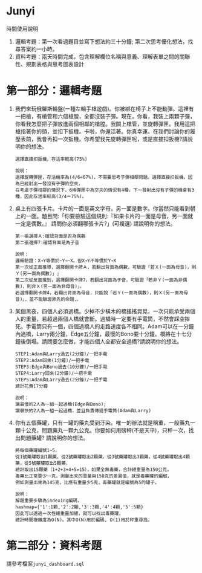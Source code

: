 # Junyi
時間使用說明
1. 邏輯考題：第一次看過題目並寫下想法約三十分鐘; 第二次思考優化想法，找尋答案約一小時。
2. 資料考題：兩天時間完成，包含理解欄位名稱與意義、理解表單之間的關聯性、規劃表格與思考圖表設計

# 第一部分：邏輯考題

1. 我們來玩俄羅斯輪盤(一種左輪手槍遊戲)。你被綁在椅子上不能動彈。這裡有一把槍，有槍管和六個槍膛，全都沒裝子彈。現在，你看，我裝上兩顆子彈，你看我怎麼把子彈放進兩個相鄰的槍膛。我關上槍管，並旋轉彈匣。我用這把槍指著你的頭，並扣下扳機。卡啦，你還活著。你真幸運。在我們討論你的履歷表前，我會再扣一次扳機。你希望我先旋轉彈匣呢，或是直接扣扳機?請說明你的想法。

	```
	選擇直接扣扳機，存活率較高(75%)

	說明：
	選擇旋轉彈匣，存活機率為(4/6=67%)，不需要思考子彈相鄰問題。選擇直接扣扳機，因為已經射出一發沒有子彈的空夾，
	在考慮子彈相鄰的情況下，6格彈匣中為空夾的情況有4種，下一發射出沒有子彈的機會有3種，因此存活率較高(3/4＝75%)。
	```


2. 桌上有四張卡片。卡片的一面是英文字母，另一面是數字。你當然只能看到朝上的一面。題目問:「你要檢驗這個規則:『如果卡片的一面是母音，另一面就一定是偶數。』 請問你必須翻哪張卡片?」(可複選) 請說明你的想法。

	```
	第一張選擇Ａ:確認背面是否為偶數
	第二張選擇7:確認背面是為子音

	說明：
	邏輯驗證：X→Y等價於~Y→~X。但X→Y不等價於Y→X
	第一次從正面推導，選擇翻開卡牌Ａ，若翻出背面為偶數，可驗證「若Ｘ(一面為母音)，則Ｙ(另一面為偶數)」;
	第二次從反面推到，選擇翻開卡牌7，若翻出背面為子音，可驗證「若非Ｙ(一面為非偶數)，則非Ｘ(另一面為非母音)」。
	若選擇翻開卡牌4，若翻出背面為母音，只能說「若Ｙ(一面為偶數)，則Ｘ(另一面為母音)」，並不能驗證原先的命題，。
	```



3. 某個黑夜，四個人必須過橋。少掉不少橫木的橋搖搖晃晃，一次只能承受兩個人的重量，若超過兩個人橋就會斷。過橋時一定要有手電筒，不然會踩空摔死。手電筒只有一個，四個過橋人的走路速度各不相同。Adam可以在一分鐘內過橋，Larry兩分鐘，Edge五分鐘，最慢的Bono要十分鐘。橋將在十七分鐘後倒塌。請問要怎麼做，才能四個人全都安全過橋?請說明你的想法。

	```
	STEP1:Adam與Larry過去(2分鐘)/一把手電
	STEP2:Adam回來(1分鐘)/一把手電
	STEP3:Edge與Bono過去(10分鐘)/一把手電
	STEP4:Larry回來(2分鐘)/一把手電
	STEP5:Adam與Larry過去(2分鐘)/一把手電
	總計花費17分鐘

	説明：
	讓最慢的2人為一組一起過橋(Edge與Bono);
	讓最快的2人為一組一起過橋，並且負責傳遞手電筒(Adam與Larry)
	```

4. 你有五個藥罐，只有一罐的藥丸受到汙染。唯一的辦法就是稱重，一般藥丸一顆十公克，問題藥丸一顆九公克。你要如何用磅秤(不是天平)，只秤一次，找出問題藥罐? 請說明你的想法。


	```
	將每個藥罐編號1~5，
	從1號藥罐取出1顆藥，從2號藥罐取出2顆藥，從3號藥罐取出3顆藥，從4號藥罐取出4顆藥，從5號藥罐取出5顆藥，
	總計取出15顆藥（1+2+3+4+5=15），如果全無毒藥，合計總重量為150公克。
	毒藥比正常要少一克，測量出來的重量與150克的差異值，就是毒藥罐的編號，
	例如測量出來為145克，比應有重量少5克，毒藥罐就是編號為5的罐子。

	說明：
	解題重要步驟為indexing編碼，
	hashmap={'1':1顆,'2':2顆,'3':3顆,'4':4顆,'5':5顆}
	因此可以透過一次性總重量加總，就可以找出毒藥罐，
	總計時間複雜度為O(N)。其中O(N)用於編碼, O(1)用於秤重尋找。
	```

# 第二部分：資料考題
請參考檔案`junyi_dashboard.sql`
